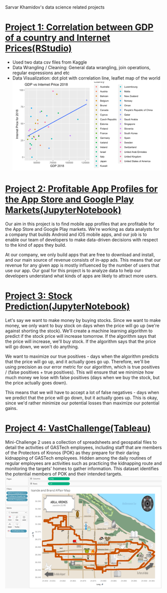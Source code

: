 Sarvar Khamidov's data science related projects

# [Project 1: Correlation between GDP of a country and Internet Prices(RStudio)](https://github.com/khsarvar/Sarvar-Khamidov-portfolio/tree/main/r-projects)
* Used two data csv files from Kaggle
* Data Wrangling / Cleaning: General data wrangling, join operations, regular expressions and etc
* Data Visualization: dot plot with correlation line, leaflet map of the world
![](/pictures/GDPvsIP2018.png)

# [Project 2: Profitable App Profiles for the App Store and Google Play Markets(JupyterNotebook)](https://github.com/khsarvar/Sarvar-Khamidov-portfolio/blob/main/JupyterProjects/Profitable_App.ipynb)
Our aim in this project is to find mobile app profiles that are profitable for the App Store and Google Play markets. We're working as data analysts for a company that builds Android and iOS mobile apps, and our job is to enable our team of developers to make data-driven decisions with respect to the kind of apps they build.

At our company, we only build apps that are free to download and install, and our main source of revenue consists of in-app ads. This means that our revenue for any given app is mostly influenced by the number of users that use our app. Our goal for this project is to analyze data to help our developers understand what kinds of apps are likely to attract more users.

# [Project 3: Stock Prediction(JupyterNotebook)](https://github.com/khsarvar/Sarvar-Khamidov-portfolio/blob/main/JupyterProjects/StockProject.ipynb)
Let's say we want to make money by buying stocks. Since we want to make money, we only want to buy stock on days when the price will go up (we're against shorting the stock). We'll create a machine learning algorithm to predict if the stock price will increase tomorrow. If the algorithm says that the price will increase, we'll buy stock. If the algorithm says that the price will go down, we won't do anything.

We want to maximize our true positives - days when the algorithm predicts that the price will go up, and it actually goes go up. Therefore, we'll be using precision as our error metric for our algorithm, which is true positives / (false positives + true positives). This will ensure that we minimize how much money we lose with false positives (days when we buy the stock, but the price actually goes down).

This means that we will have to accept a lot of false negatives - days when we predict that the price will go down, but it actually goes up. This is okay, since we'd rather minimize our potential losses than maximize our potential gains.

# [Project 4: VastChallenge(Tableau)](https://github.com/khsarvar/Sarvar-Khamidov-portfolio/tree/main/Tableau)
Mini-Challenge 2 uses a collection of spreadsheets and geospatial files to detail the activities of GASTech employees, including staff that are members of the Protectors of Kronos (POK) as they prepare for their daring kidnapping of GASTech employees. Hidden among the daily routines of regular employees are activities such as practicing the kidnapping route and monitoring   the targets’ homes to gather information. This dataset identifies the potential members of POK and their intended targets.
![](/pictures/VastChallenge.png)
